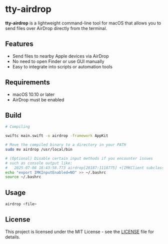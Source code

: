 # tty-airdrop

**tty-airdrop** is a lightweight command-line tool for macOS that allows you to send files over AirDrop directly from the terminal.

## Features

- Send files to nearby Apple devices via AirDrop
- No need to open Finder or use GUI manually
- Easy to integrate into scripts or automation tools

## Requirements

- macOS 10.10 or later
- AirDrop must be enabled

## Build

```bash
# Compiling

swiftc main.swift -o airdrop -framework AppKit  

# Move the compiled binary to a directory in your PATH
sudo mv airdrop /usr/local/bin

# (Optional) Disable certain input methods if you encounter issues
# such as console output like:
#   2025-07-08 18:43:58.773 airdrop[28187:1118775] +[IMKClient subclass]: chose IMKClient_Legacy
echo "export IMKInputEnabled=NO" >> ~/.bashrc
source ~/.bashrc
```



## Usage

```bash
airdrop <file>
```


## License

This project is licensed under the MIT License - see the [LICENSE](LICENSE) file for details.
